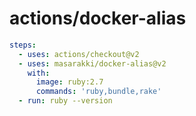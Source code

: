 # actions/docker-alias

```yaml
steps:
  - uses: actions/checkout@v2
  - uses: masarakki/docker-alias@v2
    with:
      image: ruby:2.7
      commands: 'ruby,bundle,rake'
  - run: ruby --version
```
